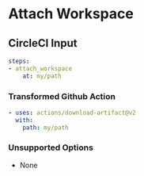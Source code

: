 # Attach Workspace

## CircleCI Input

```yaml
steps:
- attach_workspace
    at: my/path
```

### Transformed Github Action

```yaml
- uses: actions/download-artifact@v2
  with: 
    path: my/path
```

### Unsupported Options

- None
